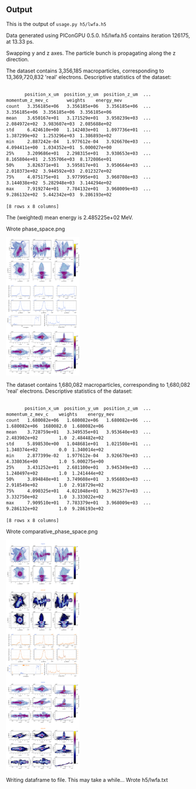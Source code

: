 ## Output

This is the output of `usage.py h5/lwfa.h5`

Data generated using PIConGPU 0.5.0.
h5/lwfa.h5 contains iteration 126175, at 13.33 ps.

Swapping y and z axes.
The particle bunch is propagating along the z direction.

The dataset contains 3,356,185 macroparticles, corresponding to 13,369,720,832 'real' electrons.
Descriptive statistics of the dataset:

```

       position_x_um  position_y_um  position_z_um  ...  momentum_z_mev_c       weights    energy_mev
count   3.356185e+06   3.356185e+06   3.356185e+06  ...      3.356185e+06  3.356185e+06  3.356185e+06
mean    3.650167e+01   3.171529e+01   3.950239e+03  ...      2.084972e+02  3.983607e+03  2.085688e+02
std     6.424610e+00   1.142403e+01   1.097736e+01  ...      1.387299e+02  1.253296e+03  1.386893e+02
min     2.887242e-04   1.977612e-04   3.926670e+03  ...      4.094411e+00  1.034352e+01  5.000027e+00
25%     3.209686e+01   2.298315e+01   3.938653e+03  ...      8.165804e+01  2.535706e+03  8.172086e+01
50%     3.826371e+01   3.595817e+01   3.950664e+03  ...      2.010373e+02  3.944592e+03  2.012327e+02
75%     4.075175e+01   3.977995e+01   3.960708e+03  ...      3.144038e+02  5.282948e+03  3.144294e+02
max     7.919274e+01   7.784132e+01   3.968009e+03  ...      9.286132e+02  5.442342e+03  9.286193e+02

[8 rows x 8 columns]

```

The (weighted) mean energy is 2.485225e+02 MeV.

Wrote phase_space.png

<a href="phase_space.png"><img src="phase_space.png" width="200"></a>

The dataset contains 1,680,082 macroparticles, corresponding to 1,680,082 'real' electrons.
Descriptive statistics of the dataset:

```

       position_x_um  position_y_um  position_z_um  ...  momentum_z_mev_c    weights    energy_mev
count   1.680082e+06   1.680082e+06   1.680082e+06  ...      1.680082e+06  1680082.0  1.680082e+06
mean    3.728759e+01   3.349535e+01   3.953640e+03  ...      2.483902e+02        1.0  2.484482e+02
std     5.898530e+00   1.048681e+01   1.021508e+01  ...      1.340374e+02        0.0  1.340014e+02
min     2.877399e-02   1.977612e-04   3.926670e+03  ...      4.338036e+00        1.0  5.000275e+00
25%     3.431252e+01   2.681100e+01   3.945349e+03  ...      1.240497e+02        1.0  1.241444e+02
50%     3.894848e+01   3.749608e+01   3.956803e+03  ...      2.918549e+02        1.0  2.918729e+02
75%     4.090325e+01   4.021048e+01   3.962577e+03  ...      3.332750e+02        1.0  3.333022e+02
max     7.909510e+01   7.783379e+01   3.968009e+03  ...      9.286132e+02        1.0  9.286193e+02

[8 rows x 8 columns]

```

Wrote comparative_phase_space.png

<a href="comparative_phase_space.png"><img src="comparative_phase_space.png" width="200"></a>

Writing dataframe to file. This may take a while...
Wrote h5/lwfa.txt
